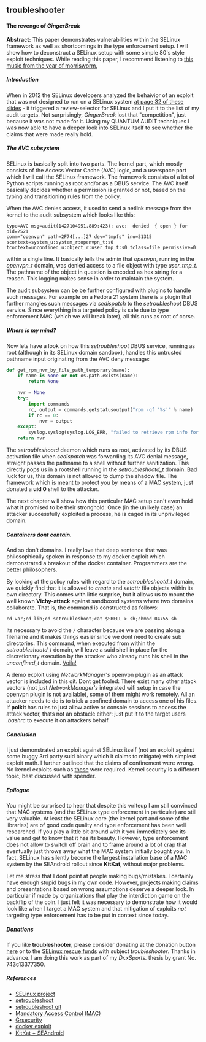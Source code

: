 ##                     troubleshooter

####          The revenge of _GingerBreak_

__Abstract:__ This paper demonstrates vulnerabilities within the
SELinux framework as well as shortcomings in the type enforcement setup.
I will show how to deconstruct a SELinux setup with some simple 80's style
exploit techniques. While reading this paper, I recommend listening
to [this music from the year of morrisworm.](https://www.youtube.com/watch?v=ufERJEdcfAY)

##### Introduction

When in 2012 the SELinux developers analyzed the behaivior of an exploit
that was not designed to run on a SELinux system [at page 32 of these slides](http://selinuxproject.org/~seandroid/slides/LinuxConNA2012-SEAndroid.pdf) - it
triggered  a review-selector for SELinux and I put it to the list of my audit
targets. Not surprisingly, _GingerBreak_ lost that "competition", just because
it was not made for it. Using my QUANTUM AUDIT techniques I was now able to have
a deeper look into SELinux itself to see whether the claims that were made
really hold.


##### The AVC subsystem

SELinux is basically split into two parts. The kernel part, which mostly
consists of the Access Vector Cache (AVC) logic, and a userspace part which
I will call the SELinux framework. The framework consists of a lot of Python
scripts running as root and/or as a DBUS service. The AVC itself basically
decides whether a permission is granted or not, based on the typing and
transitioning rules from the policy.

When the AVC denies access, it used to send a netlink message from the kernel
to the audit subsystem which looks like this:

```
type=AVC msg=audit(1427104951.889:423): avc:  denied  { open } for  pid=2521
comm="openvpn" path=2F74[...]27 dev="tmpfs" ino=31315
scontext=system_u:system_r:openvpn_t:s0
tcontext=unconfined_u:object_r:user_tmp_t:s0 tclass=file permissive=0
```
within a single line. It basically tells the admin that _openvpn_, running
in the *openvpn_t* domain, was denied access to a file object with type
*user_tmp_t*. The pathname of the object in question is encoded as hex string
for a reason. This logging makes sense in order to maintain the system.

The audit subsystem can be be further configured with plugins to handle such
messages. For example on a Fedora 21 system there is a plugin that further
mangles such messages via _sedispatch_ to the _setroubleshoot_ DBUS service.
Since everything in a targeted policy is safe due to type enforcement MAC
(which we will break later), all this runs as root of corse.

##### Where is my mind?

Now lets have a look on how this _setroubleshoot_ DBUS service, running as
root (although in its SELinux domain sandbox), handles this untrusted pathname
input originating from the AVC deny message:

```Python
def get_rpm_nvr_by_file_path_temporary(name):
    if name is None or not os.path.exists(name):
        return None

    nvr = None
    try:
        import commands
        rc, output = commands.getstatusoutput("rpm -qf '%s'" % name)
        if rc == 0:
            nvr = output
    except:
        syslog.syslog(syslog.LOG_ERR, "failed to retrieve rpm info for %s" % name)
    return nvr
```

The _setroubleshootd_ daemon which runs as root, activated by its DBUS
activation file when _sedispatch_ was forwarding its AVC denial message,
straight passes the pathname to a shell without further sanitization. This
directly pops us in a rootshell running in the *setroubleshootd_t* domain.
Bad luck for us, this domain is not allowed to dump the shadow file. The
framework which is meant to protect you by means of a MAC system, just
donated a __uid 0__ shell to the attacker.

The next chapter will show how this particular MAC setup can't even hold
what it promised to be their stronghold: Once (in the unlikely case) an
attacker successfully exploited a process, he is caged in its unprivileged
domain.


##### Containers dont contain.

And so don't domains. I really love that deep sentence that was philosophically
spoken in response to my docker exploit which demonstrated a breakout of the
docker container. Programmers are the better philosophers.

By looking at the policy rules with regard to the *setroubleshootd_t* domain,
we quickly find that it is allowed to *create* and *setattr* file objects within
its own directory. This comes with little surprise, but it allows us to mount
the well known __Vichy-attack__ against sandboxed systems where two domains
collaborate. That is, the command is constructed as follows:

```
cd var;cd lib;cd setroubleshoot;cat $SHELL > sh;chmod 04755 sh
```
Its necessary to avoid the `/` character because we are passing
along a filename and it makes things easier since we dont need
to create sub directories. This command, when executed from within
the *setroubleshootd_t* domain, will leave a suid shell in place
for the discretionary execution by the attacker who already runs
his shell in the *unconfined_t* domain. [Voila!](https://github.com/stealth/troubleshooter/)

A demo exploit using _NetworkManager's_ openvpn plugin as an attack vector is
included in this git. Dont get fooled: There exist many other
attack vectors (not just _NetworkManager's_ integrated wifi setup in case
the openvpn plugin is not available), some of
them might work remotely. All an attacker needs to do is to trick a confined
domain to access one of his files. If **polkit** has rules to just allow
active or console sessions to access the attack vector, thats not an
obstacle either: just put it to the target users *.bashrc* to execute
it on attackers behalf.

##### Conclusion

I just demonstrated an exploit against SELinux itself (not an exploit
against some buggy 3rd party suid binary which it claims to mitigate)
with simplest exploit math. I further outlined that the claims of confinement
were wrong.
No kernel exploits such as [these](http://grsecurity.net/~spender/exploits/) were required. Kernel security is a different topic, best discussed with spender.

##### Epilogue

You might be surprised to hear that despite this writeup I am
still convinced that MAC systems (and the SELinux type enforcement
in particular) are still very valuable. At least the SELinux core (the
kernel part and some of the libraries) are of good code quality and
type enforcement has been well researched. If you play a little bit
around with it you immediately see its value and get to know that
it has its beauty. However, type enforcement does not allow to switch
off brain and to frame around a lot of crap that eventually just throws
away what the MAC system initially bought you.
In fact, SELinux has silently become the largest installation base of a MAC
system by the SEAndroid rollout since __KitKat__, without major problems.

Let me stress that I dont point at people making bugs/mistakes. I certainly
have enough stupid bugs in my own code. However, projects making claims
and presentations based on wrong assumptions deserve a deeper look. In
particular if made by organizations that play the interdiction game on
the backflip of the coin.
I just felt it was necessary to demonstrate how it would look like when I
target a MAC system and that mitigation of exploits _not_ targeting type
enforcement has to be put in context since today.

##### Donations

If you like __troubleshooter__, please consider donating at the
donation button [here](https://c-skills.blogspot.com)
or to the [SELinux rescue funds](https://supporters.eff.org/donate) with
subject _troubleshooter_.
Thanks in advance. I am doing this work as part of my _Dr.xSports._
thesis by grant No. 743c13377350.

##### References

* [SELinux project](http://selinuxproject.org/page/Main_Page)
* [setroubleshoot](https://fedorahosted.org/setroubleshoot/)
* [setroubleshoot git](https://git.fedorahosted.org/git/setroubleshoot.git)
* [Mandatory Access Control (MAC)](http://en.wikipedia.org/wiki/Mandatory_access_control)
* [Grsecurity](https://grsecurity.net)
* [docker exploit](http://stealth.openwall.net/xSports/shocker.c)
* [KitKat + SEAndroid](https://software.intel.com/en-us/android/articles/android-security-customization-with-seandroid)

